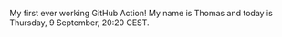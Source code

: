 My first ever working GitHub Action!
My name is Thomas and today is Thursday, 9 September, 20:20 CEST. 
